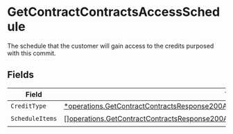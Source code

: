 # GetContractContractsAccessSchedule

The schedule that the customer will gain access to the credits purposed with this commit.


## Fields

| Field                                                                                                                                                                                                     | Type                                                                                                                                                                                                      | Required                                                                                                                                                                                                  | Description                                                                                                                                                                                               |
| --------------------------------------------------------------------------------------------------------------------------------------------------------------------------------------------------------- | --------------------------------------------------------------------------------------------------------------------------------------------------------------------------------------------------------- | --------------------------------------------------------------------------------------------------------------------------------------------------------------------------------------------------------- | --------------------------------------------------------------------------------------------------------------------------------------------------------------------------------------------------------- |
| `CreditType`                                                                                                                                                                                              | [*operations.GetContractContractsResponse200ApplicationJSONResponseBodyDataCurrentCreditType](../../models/operations/getcontractcontractsresponse200applicationjsonresponsebodydatacurrentcredittype.md) | :heavy_minus_sign:                                                                                                                                                                                        | N/A                                                                                                                                                                                                       |
| `ScheduleItems`                                                                                                                                                                                           | [][operations.GetContractContractsResponse200ApplicationJSONScheduleItems](../../models/operations/getcontractcontractsresponse200applicationjsonscheduleitems.md)                                        | :heavy_check_mark:                                                                                                                                                                                        | N/A                                                                                                                                                                                                       |